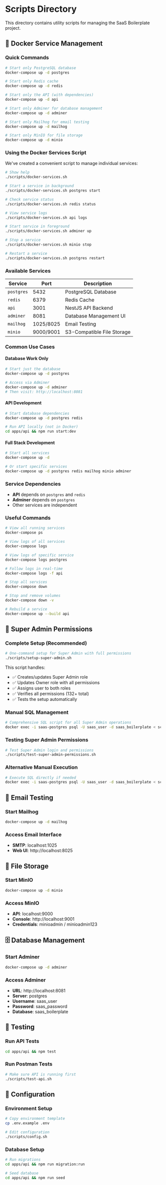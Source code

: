 # Scripts Directory

This directory contains utility scripts for managing the SaaS Boilerplate project.

## 🐳 Docker Service Management

### Quick Commands

```bash
# Start only PostgreSQL database
docker-compose up -d postgres

# Start only Redis cache
docker-compose up -d redis

# Start only the API (with dependencies)
docker-compose up -d api

# Start only Adminer for database management
docker-compose up -d adminer

# Start only Mailhog for email testing
docker-compose up -d mailhog

# Start only MinIO for file storage
docker-compose up -d minio
```

### Using the Docker Services Script

We've created a convenient script to manage individual services:

```bash
# Show help
./scripts/docker-services.sh

# Start a service in background
./scripts/docker-services.sh postgres start

# Check service status
./scripts/docker-services.sh redis status

# View service logs
./scripts/docker-services.sh api logs

# Start service in foreground
./scripts/docker-services.sh adminer up

# Stop a service
./scripts/docker-services.sh minio stop

# Restart a service
./scripts/docker-services.sh postgres restart
```

### Available Services

| Service    | Port      | Description                |
| ---------- | --------- | -------------------------- |
| `postgres` | 5432      | PostgreSQL Database        |
| `redis`    | 6379      | Redis Cache                |
| `api`      | 3001      | NestJS API Backend         |
| `adminer`  | 8081      | Database Management UI     |
| `mailhog`  | 1025/8025 | Email Testing              |
| `minio`    | 9000/9001 | S3-Compatible File Storage |

### Common Use Cases

#### Database Work Only

```bash
# Start just the database
docker-compose up -d postgres

# Access via Adminer
docker-compose up -d adminer
# Then visit: http://localhost:8081
```

#### API Development

```bash
# Start database dependencies
docker-compose up -d postgres redis

# Run API locally (not in Docker)
cd apps/api && npm run start:dev
```

#### Full Stack Development

```bash
# Start all services
docker-compose up -d

# Or start specific services
docker-compose up -d postgres redis mailhog minio adminer
```

### Service Dependencies

- **API** depends on `postgres` and `redis`
- **Adminer** depends on `postgres`
- Other services are independent

### Useful Commands

```bash
# View all running services
docker-compose ps

# View logs of all services
docker-compose logs

# View logs of specific service
docker-compose logs postgres

# Follow logs in real-time
docker-compose logs -f api

# Stop all services
docker-compose down

# Stop and remove volumes
docker-compose down -v

# Rebuild a service
docker-compose up --build api
```

## 🔐 Super Admin Permissions

### Complete Setup (Recommended)

```bash
# One-command setup for Super Admin with full permissions
./scripts/setup-super-admin.sh
```

This script handles:

- ✅ Creates/updates Super Admin role
- ✅ Updates Owner role with all permissions
- ✅ Assigns user to both roles
- ✅ Verifies all permissions (132+ total)
- ✅ Tests the setup automatically

### Manual SQL Management

```bash
# Comprehensive SQL script for all Super Admin operations
docker exec -i saas-postgres psql -U saas_user -d saas_boilerplate < scripts/super-admin-permissions-manager.sql
```

### Testing Super Admin Permissions

```bash
# Test Super Admin login and permissions
./scripts/test-super-admin-permissions.sh
```

### Alternative Manual Execution

```bash
# Execute SQL directly if needed
docker exec -i saas-postgres psql -U saas_user -d saas_boilerplate < scripts/super-admin-permissions-manager.sql
```

## 📧 Email Testing

### Start Mailhog

```bash
docker-compose up -d mailhog
```

### Access Email Interface

- **SMTP**: localhost:1025
- **Web UI**: http://localhost:8025

## 📁 File Storage

### Start MinIO

```bash
docker-compose up -d minio
```

### Access MinIO

- **API**: localhost:9000
- **Console**: http://localhost:9001
- **Credentials**: minioadmin / minioadmin123

## 🗄️ Database Management

### Start Adminer

```bash
docker-compose up -d adminer
```

### Access Adminer

- **URL**: http://localhost:8081
- **Server**: postgres
- **Username**: saas_user
- **Password**: saas_password
- **Database**: saas_boilerplate

## 🧪 Testing

### Run API Tests

```bash
cd apps/api && npm test
```

### Run Postman Tests

```bash
# Make sure API is running first
./scripts/test-api.sh
```

## 🔧 Configuration

### Environment Setup

```bash
# Copy environment template
cp .env.example .env

# Edit configuration
./scripts/config.sh
```

### Database Setup

```bash
# Run migrations
cd apps/api && npm run migration:run

# Seed database
cd apps/api && npm run seed
```
